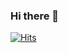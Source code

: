 
### Hi there 👋
[![Hits](https://u8views.com/api/v1/github/profiles/100844370/views/day-week-month-total-count.svg)](https://u8views.com/github/Vladyslav2503)
